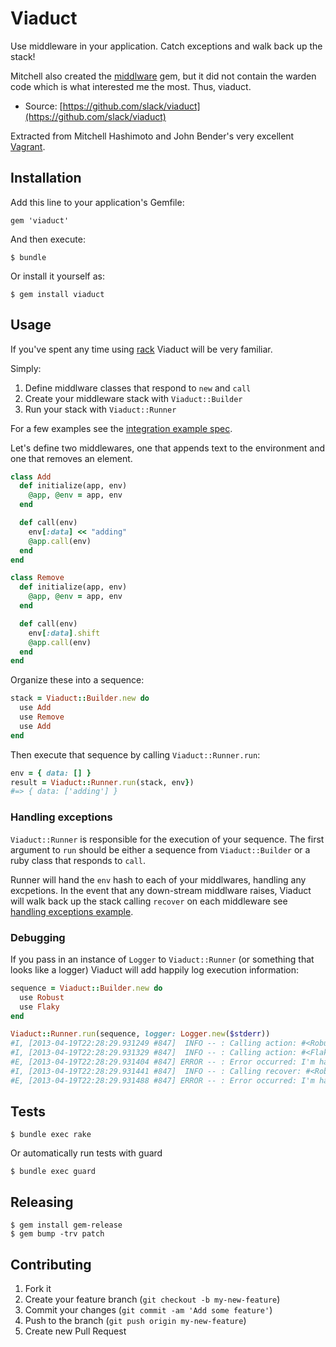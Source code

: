 # Viaduct

Use middleware in your application. Catch exceptions and walk back up the stack!

Mitchell also created the [middlware](https://github.com/mitchellh/middleware) gem, but it did not contain the warden code which is what interested me the most. Thus, viaduct.

* Source: [https://github.com/slack/viaduct](https://github.com/slack/viaduct)

Extracted from Mitchell Hashimoto and John Bender's very excellent [Vagrant](http://vagrantup.com).

## Installation

Add this line to your application's Gemfile:

    gem 'viaduct'

And then execute:

    $ bundle

Or install it yourself as:

    $ gem install viaduct

## Usage

If you've spent any time using [rack](http://rack.github.io/) Viaduct will be very familiar.

Simply:

1. Define middlware classes that respond to `new` and `call`
2. Create your middleware stack with `Viaduct::Builder`
3. Run your stack with `Viaduct::Runner`

For a few examples see the [integration example spec](spec/integration_spec.rb).

Let's define two middlewares, one that appends text to the environment and one that removes an element.

```ruby
class Add
  def initialize(app, env)
    @app, @env = app, env
  end

  def call(env)
    env[:data] << "adding"
    @app.call(env)
  end
end

class Remove
  def initialize(app, env)
    @app, @env = app, env
  end

  def call(env)
    env[:data].shift
    @app.call(env)
  end
end
```

Organize these into a sequence:

```ruby
stack = Viaduct::Builder.new do
  use Add
  use Remove
  use Add
end
```

Then execute that sequence by calling `Viaduct::Runner.run`:

```ruby
env = { data: [] }
result = Viaduct::Runner.run(stack, env})
#=> { data: ['adding'] }
```

### Handling exceptions

`Viaduct::Runner` is responsible for the execution of your sequence. The first argument to `run` should be either a sequence from `Viaduct::Builder` or a ruby class that responds to `call`.

Runner will hand the `env` hash to each of your middlwares, handling any excpetions. In the event that any down-stream middlware raises, Viaduct will walk back up the stack calling `recover` on each middleware see [handling exceptions example](spec/integration_spec.rb).

### Debugging

If you pass in an instance of `Logger` to `Viaduct::Runner` (or something that looks like a logger) Viaduct will add happily log execution information:

```ruby
sequence = Viaduct::Builder.new do
  use Robust
  use Flaky
end

Viaduct::Runner.run(sequence, logger: Logger.new($stderr))
#I, [2013-04-19T22:28:29.931249 #847]  INFO -- : Calling action: #<Robust:0x007fb20255bf98>
#I, [2013-04-19T22:28:29.931329 #847]  INFO -- : Calling action: #<Flaky:0x007fb20255bf48>
#E, [2013-04-19T22:28:29.931404 #847] ERROR -- : Error occurred: I'm having trouble
#I, [2013-04-19T22:28:29.931441 #847]  INFO -- : Calling recover: #<Robust:0x007fb20255bf98>
#E, [2013-04-19T22:28:29.931488 #847] ERROR -- : Error occurred: I'm having trouble
```

## Tests

    $ bundle exec rake

Or automatically run tests with guard

    $ bundle exec guard

## Releasing

    $ gem install gem-release
    $ gem bump -trv patch

## Contributing

1. Fork it
2. Create your feature branch (`git checkout -b my-new-feature`)
3. Commit your changes (`git commit -am 'Add some feature'`)
4. Push to the branch (`git push origin my-new-feature`)
5. Create new Pull Request
